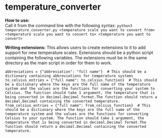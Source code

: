 # temperature_converter

**How to use:**  
Call it from the command line with the following syntax:
`python3 temperature_converter.py <temperature scale you want to convert from> <temperature scale you want to convert to> <temperature you want to convert>`  

**Writing extensions:**
This allows users to create extensions to it to add support for new temperature scales. Extensions should be a python script containing the following variables. The extensions must be in the same directory as the main script in order for them to work.  

```
abbreviations = {"abbreviation": "full name"}  # This should be a dictionary containing abbreviations for temperature systems
to_celsius_entries = {"full name": to_celsius_function}  # This should be a dictionary where the keys are the full name of the temperature system and the values are the functions for converting your system to Celsius. The function should take 1 argument, the temperature that is being converted in decimal.Decimal format.The function should return a decimal.Decimal containing the converted temperature.
from_celsius_entries = {"full name": from_celsius_function}  # This should be a dictionary where the keys are the full name of the temperature system and the values are the functions for converting Celsius to your system. The function should take 1 argument, the temperature that is being converted in decimal.Decimal format.The function should return a decimal.Decimal containing the converted temperature.
